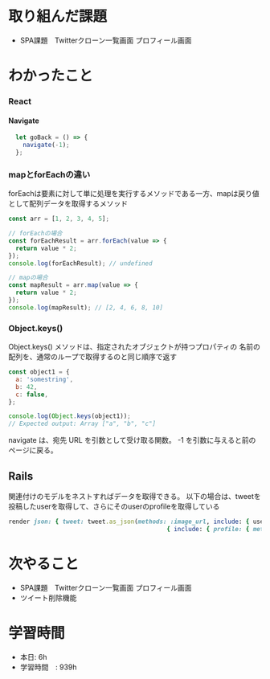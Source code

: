 # 取り組んだ課題
- SPA課題　Twitterクローン一覧画面 プロフィール画面
# わかったこと
### React
#### Navigate
```jsx
  let goBack = () => {
    navigate(-1);
  };
```
### mapとforEachの違い
forEachは要素に対して単に処理を実行するメソッドである一方、mapは戻り値として配列データを取得するメソッド
```js
const arr = [1, 2, 3, 4, 5];

// forEachの場合
const forEachResult = arr.forEach(value => {
  return value * 2;
});
console.log(forEachResult); // undefined

// mapの場合
const mapResult = arr.map(value => {
  return value * 2;
});
console.log(mapResult); // [2, 4, 6, 8, 10]
```

### Object.keys() 
Object.keys() メソッドは、指定されたオブジェクトが持つプロパティの 名前の配列を、通常のループで取得するのと同じ順序で返す
```js
const object1 = {
  a: 'somestring',
  b: 42,
  c: false,
};

console.log(Object.keys(object1));
// Expected output: Array ["a", "b", "c"]
```
 navigate は、宛先 URL を引数として受け取る関数。 -1 を引数に与えると前のページに戻る。
## Rails
関連付けのモデルをネストすればデータを取得できる。
以下の場合は、tweetを投稿したuserを取得して、さらにそのuserのprofileを取得している
```ruby
render json: { tweet: tweet.as_json(methods: :image_url, include: { user:
                                            { include: { profile: { methods: :icon_image_url } } } }) }
```

# 次やること
- SPA課題　Twitterクローン一覧画面 プロフィール画面
- ツイート削除機能

# 学習時間
- 本日: 6h
- 学習時間　: 939h

